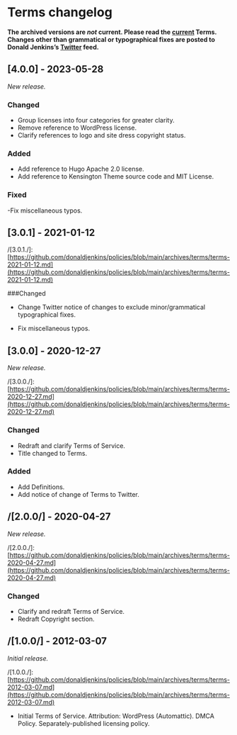 # Terms changelog

**The archived versions are _not_ current. Please read the [current](https://github.com/donaldjenkins/policies/blob/main/terms.md) Terms. Changes other than grammatical or typographical fixes are posted to Donald Jenkins’s [Twitter](https://www.twitter.com/donaldjenkins) feed.**

## [4.0.0] - 2023-05-28

_New release._

[4.0.0.]: https://github.com/donaldjenkins/policies/blob/main/privacy.md

### Changed

- Group licenses into four categories for greater clarity.
- Remove reference to WordPress license.
- Clarify references to logo and site dress copyright status.

### Added

- Add reference to Hugo Apache 2.0 license.
- Add reference to Kensington Theme source code and MIT License.

### Fixed

-Fix miscellaneous typos.

## [3.0.1] - 2021-01-12

/[3.0.1./]: [https://github.com/donaldjenkins/policies/blob/main/archives/terms/terms-2021-01-12.md](https://github.com/donaldjenkins/policies/blob/main/archives/terms/terms-2021-01-12.md)

###Changed

- Change Twitter notice of changes to exclude minor/grammatical typographical fixes.

- Fix miscellaneous typos.

## [3.0.0] - 2020-12-27

_New release._

/[3.0.0./]: [https://github.com/donaldjenkins/policies/blob/main/archives/terms/terms-2020-12-27.md](https://github.com/donaldjenkins/policies/blob/main/archives/terms/terms-2020-12-27.md)

### Changed

- Redraft and clarify Terms of Service.
- Title changed to Terms.

### Added

- Add Definitions.
- Add notice of change of Terms to Twitter.

## /[2.0.0/] - 2020-04-27

_New release._

/[2.0.0./]: [https://github.com/donaldjenkins/policies/blob/main/archives/terms/terms-2020-04-27.md](https://github.com/donaldjenkins/policies/blob/main/archives/terms/terms-2020-04-27.md)

### Changed

- Clarify and redraft Terms of Service.
- Redraft Copyright section.

## /[1.0.0/] - 2012-03-07

_Initial release._

/[1.0.0./]: [https://github.com/donaldjenkins/policies/blob/main/archives/terms/terms-2012-03-07.md](https://github.com/donaldjenkins/policies/blob/main/archives/terms/terms-2012-03-07.md)

- Initial Terms of Service. Attribution: WordPress (Automattic). DMCA Policy. Separately-published licensing policy.

